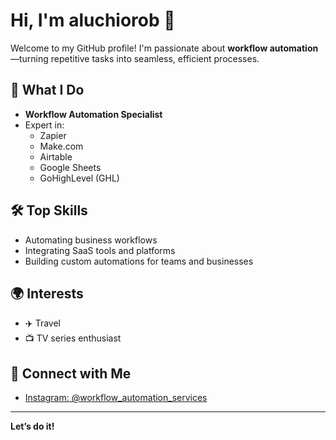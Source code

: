 # Hi, I'm aluchiorob 👋

Welcome to my GitHub profile! I'm passionate about **workflow automation**—turning repetitive tasks into seamless, efficient processes.

## 🚀 What I Do

- **Workflow Automation Specialist**  
- Expert in:  
  - Zapier
  - Make.com
  - Airtable
  - Google Sheets
  - GoHighLevel (GHL)

## 🛠️ Top Skills

- Automating business workflows
- Integrating SaaS tools and platforms
- Building custom automations for teams and businesses

## 🌍 Interests

- ✈️ Travel
- 📺 TV series enthusiast

## 📲 Connect with Me

- [Instagram: @workflow_automation_services](https://www.instagram.com/workflow_automation_services/)

---

**Let’s do it!**
